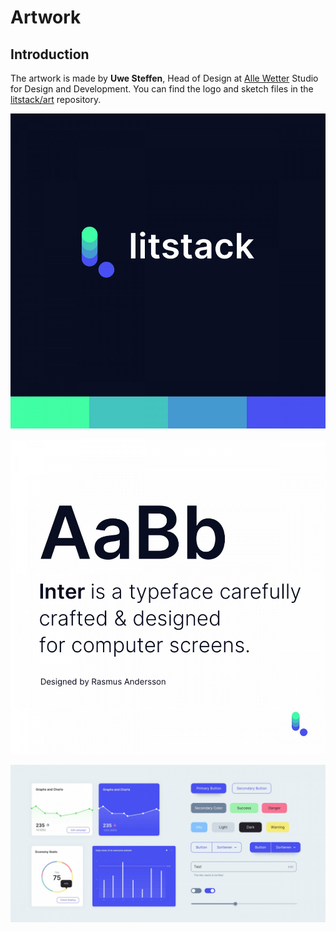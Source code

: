 # Artwork

## Introduction

The artwork is made by **Uwe Steffen**, Head of Design at
[Alle Wetter](https://aw-studio.de) Studio for Design and Development. You can
find the logo and sketch files in the
[litstack/art](https://github.com/litstack/art) repository.

![Logo Colors](./screens/logo-colors.jpeg 'Logo Colors')

![Logo Colors](./screens/iter-font.jpeg 'Logo Colors')

![Logo Colors](./screens/elements.jpeg 'Logo Colors')
